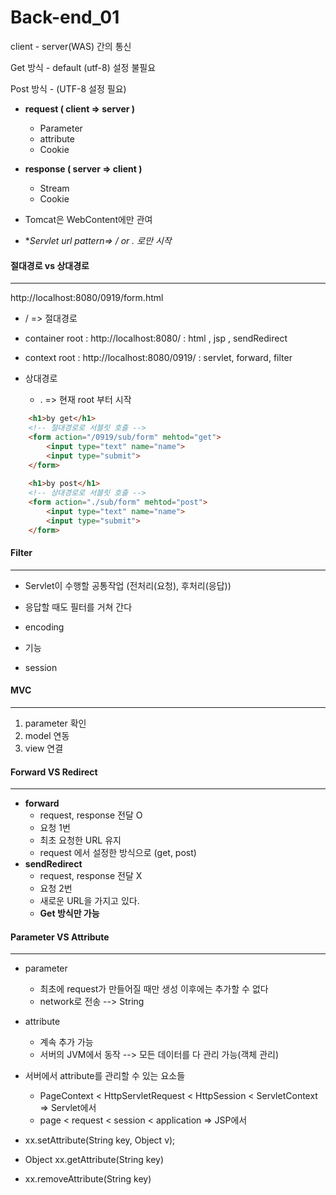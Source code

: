 # Back-end_01

client - server(WAS) 간의 통신 

Get 방식 - default (utf-8) 설정 불필요

Post 방식 - (UTF-8 설정 필요)

* **request ( client => server )**
  * Parameter
  * attribute
  * Cookie
* **response ( server => client )**
  * Stream
  * Cookie



* Tomcat은 WebContent에만 관여

* **Servlet url pattern=> / or *. 로만 시작**



#### 절대경로 vs 상대경로

---

http://localhost:8080/0919/form.html

* / => 절대경로
* container root : http://localhost:8080/       : html , jsp , sendRedirect
* context root : http://localhost:8080/0919/ : servlet, forward, filter



* 상대경로 
  * . => 현재 root 부터 시작

```html
	<h1>by get</h1>
	<!-- 절대경로로 서블릿 호출 -->
	<form action="/0919/sub/form" mehtod="get">
		<input type="text" name="name">
		<input type="submit">
	</form>
	
	<h1>by post</h1>
	<!-- 상대경로로 서블릿 호출 -->
	<form action="./sub/form" mehtod="post">
		<input type="text" name="name">
		<input type="submit">
	</form>
```



#### Filter

---

* Servlet이 수행할 공통작업 (전처리(요청), 후처리(응답))

* 응답할 때도 필터를 거쳐 간다

* encoding
* 기능
* session



#### MVC

---

1. parameter 확인
2. model 연동
3. view 연결



#### Forward VS Redirect

---

* **forward**
  * request, response 전달 O
  * 요청 1번
  * 최초 요청한 URL 유지
  * request 에서 설정한 방식으로 (get, post)
* **sendRedirect**
  * request, response 전달 X
  * 요청 2번
  * 새로운 URL을 가지고 있다.
  * **Get 방식만 가능**

#### Parameter VS Attribute

---

* parameter
  * 최초에 request가 만들어질 때만 생성 이후에는 추가할 수 없다
  * network로 전송 --> String
* attribute
  * 계속 추가 가능
  * 서버의 JVM에서 동작 --> 모든 데이터를 다 관리 가능(객체 관리)

* 서버에서 attribute를 관리할 수 있는 요소들
  * PageContext < HttpServletRequest < HttpSession < ServletContext => Servlet에서
  * page < request < session < application  => JSP에서



* xx.setAttribute(String key, Object v);
* Object xx.getAttribute(String key)
* xx.removeAttribute(String key)

